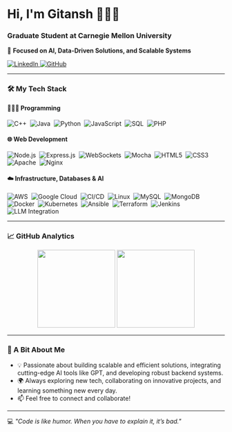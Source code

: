 # Hi, I'm Gitansh 👨🏻‍💻  
### Graduate Student at Carnegie Mellon University  
🚀 **Focused on AI, Data-Driven Solutions, and Scalable Systems**  

<a href="https://www.linkedin.com/in/gitanshwadhwa/" target="_blank">
  <img src="https://img.shields.io/badge/LinkedIn-%230077B5.svg?style=for-the-badge&logo=linkedin&logoColor=white" alt="LinkedIn"/>
</a>
<a href="https://github.com/gitanshwadhwa28" target="_blank">
  <img src="https://img.shields.io/badge/GitHub-%23121011.svg?style=for-the-badge&logo=github&logoColor=white" alt="GitHub"/>
</a>

---

### 🛠️ My Tech Stack  

#### 👨🏻‍💻 Programming  
![C++](https://img.shields.io/badge/C++-%2300599C.svg?style=flat-square&logo=c%2B%2B&logoColor=white)&nbsp;
![Java](https://img.shields.io/badge/Java-%23ED8B00.svg?style=flat-square&logo=java&logoColor=white)&nbsp;
![Python](https://img.shields.io/badge/Python-%2314354C.svg?style=flat-square&logo=python)&nbsp;
![JavaScript](https://img.shields.io/badge/JavaScript-%23323330.svg?style=flat-square&logo=javascript)&nbsp;
![SQL](https://img.shields.io/badge/SQL-%23CC2927.svg?style=flat-square&logo=microsoft-sql-server)&nbsp;
![PHP](https://img.shields.io/badge/PHP-%23777BB4.svg?style=flat-square&logo=php)&nbsp;

#### 🌐 Web Development  
![Node.js](https://img.shields.io/badge/Node.js-%23339933.svg?style=flat-square&logo=node.js)&nbsp;
![Express.js](https://img.shields.io/badge/Express.js-%23000000.svg?style=flat-square&logo=express)&nbsp;
![WebSockets](https://img.shields.io/badge/WebSockets-%2300519C.svg?style=flat-square&logo=socket.io)&nbsp;
![Mocha](https://img.shields.io/badge/Mocha-%238D6748.svg?style=flat-square&logo=mocha)&nbsp;
![HTML5](https://img.shields.io/badge/HTML5-%23E34F26.svg?style=flat-square&logo=html5)&nbsp;
![CSS3](https://img.shields.io/badge/CSS3-%231572B6.svg?style=flat-square&logo=css3)&nbsp;
![Apache](https://img.shields.io/badge/Apache-%23D22128.svg?style=flat-square&logo=apache)&nbsp;
![Nginx](https://img.shields.io/badge/Nginx-%23009639.svg?style=flat-square&logo=nginx)&nbsp;

#### ☁️ Infrastructure, Databases & AI  
![AWS](https://img.shields.io/badge/AWS-%23FF9900.svg?style=flat-square&logo=amazon-aws)&nbsp;
![Google Cloud](https://img.shields.io/badge/Google_Cloud-%234285F4.svg?style=flat-square&logo=google-cloud)&nbsp;
![CI/CD](https://img.shields.io/badge/CI/CD-%23007EC6.svg?style=flat-square&logo=github-actions)&nbsp;
![Linux](https://img.shields.io/badge/Linux-%23FCC624.svg?style=flat-square&logo=linux)&nbsp;
![MySQL](https://img.shields.io/badge/MySQL-%2300f.svg?style=flat-square&logo=mysql)&nbsp;
![MongoDB](https://img.shields.io/badge/MongoDB-%2347A248.svg?style=flat-square&logo=mongodb)&nbsp;
![Docker](https://img.shields.io/badge/Docker-%232496ED.svg?style=flat-square&logo=docker)&nbsp;
![Kubernetes](https://img.shields.io/badge/Kubernetes-%23326CE5.svg?style=flat-square&logo=kubernetes)&nbsp;
![Ansible](https://img.shields.io/badge/Ansible-%23EE0000.svg?style=flat-square&logo=ansible)&nbsp;
![Terraform](https://img.shields.io/badge/Terraform-%23623CE4.svg?style=flat-square&logo=terraform)&nbsp;
![Jenkins](https://img.shields.io/badge/Jenkins-%23D24939.svg?style=flat-square&logo=jenkins)&nbsp;
![LLM Integration](https://img.shields.io/badge/LLM-GPT,%20Claude-%23000000.svg?style=flat-square&logo=openai)&nbsp;

---

### 📈 GitHub Analytics  

<p align="center">
  <img height="180em" src="https://github-readme-stats-eight-theta.vercel.app/api?username=gitanshwadhwa28&show_icons=true&theme=radical&include_all_commits=true&count_private=true"/>
  <img height="180em" src="https://github-readme-stats-eight-theta.vercel.app/api/top-langs/?username=gitanshwadhwa28&layout=compact&langs_count=8&theme=radical"/>
</p>

---

### 🎯 A Bit About Me  

- 💡 Passionate about building scalable and efficient solutions, integrating cutting-edge AI tools like GPT, and developing robust backend systems.  
- 🌍 Always exploring new tech, collaborating on innovative projects, and learning something new every day.  
- 📫 Feel free to connect and collaborate!  

---

💻 _"Code is like humor. When you have to explain it, it’s bad."_  


 <!--### ⚙️ GitHub Analytics   -->

<!-- <p align="center"> -->
<!-- <a href="https://github.com/gitanshwadhwa28"> -->
<!--   <img height="180em" src="https://github-readme-stats-eight-theta.vercel.app/api?username=gitanshwadhwa28&show_icons=true&theme=algolia&include_all_commits=true&count_private=true"/> -->
<!--   <img height="180em" src="https://github-readme-stats-eight-theta.vercel.app/api/top-langs/?username=gitanshwadhwa28&layout=compact&langs_count=8&theme=algolia"/> -->
<!-- </a> -->
<!-- </p> -->


